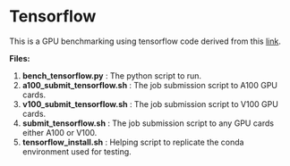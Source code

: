 # Tensorflow 

This is a GPU benchmarking using tensorflow code derived from this [link](https://www.analyticsvidhya.com/blog/2021/11/benchmarking-cpu-and-gpu-performance-with-tensorflow/).

**Files:**
1. **bench_tensorflow.py** : The python script to run. 
2. **a100_submit_tensorflow.sh** : The job submission script to A100 GPU cards.
3. **v100_submit_tensorflow.sh** : The job submission script to V100 GPU cards.
4. **submit_tensorflow.sh** : The job submission script to any GPU cards either A100 or V100.
5. **tensorflow_install.sh** : Helping script to replicate the conda environment used for testing.

